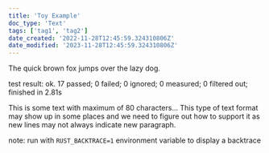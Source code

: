 ```yaml
---
title: 'Toy Example'
doc_type: 'Text'
tags: ['tag1', 'tag2']
date_created: '2022-11-28T12:45:59.324310806Z'
date_modified: '2023-11-28T12:45:59.324310806Z'
---
```

The quick brown fox jumps over the lazy dog.

test result: ok. 17 passed; 0 failed; 0 ignored; 0 measured; 0 filtered out; 
finished in 2.81s

This is some text with maximum of 80 characters... This type of text format
may show up in some places and we need to figure out how to support it as new
lines may not always indicate new paragraph.

note: run with `RUST_BACKTRACE=1` environment variable to display a backtrace


